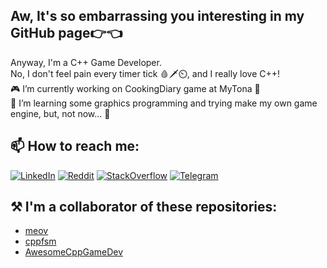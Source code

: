 <h2>Aw, It's so embarrassing you interesting in my GitHub page👉👈</h2>

Anyway, I'm a C++ Game Developer.<br>
No, I don't feel pain every timer tick 🩸🗡️⏲️, and I really love C++!<br>
🎮 I’m currently working on CookingDiary game at MyTona 🏢<br>
🌱 I’m learning some graphics programming and trying make my own game engine, but, not now... 🏑<br>

<h2>📫 How to reach me:</h2>

[![LinkedIn](https://img.icons8.com/color/48/000000/linkedin-circled--v1.png)](https://www.linkedin.com/in/gollan/)
[![Reddit](https://img.icons8.com/color/48/000000/reddit.png)](https://www.reddit.com/user/GRPilot)
[![StackOverflow](https://img.icons8.com/external-tal-revivo-shadow-tal-revivo/48/000000/external-stack-overflow-is-a-question-and-answer-site-for-professional-logo-shadow-tal-revivo.png)](https://stackoverflow.com/users/13163077/ruslan-golovinsky)
[![Telegram](https://img.icons8.com/color/48/000000/telegram-app--v4.png)](https://t.me/gollan)
<!-- [![Yandex.Mail](https://img.icons8.com/doodle/48/000000/yandex-international.png)](rusan.rusik@yandex.ru) -->

<h2>⚒️ I'm a collaborator of these repositories:</h2>
 
 - [meov](https://github.com/seigtm/meov)
 - [cppfsm](https://github.com/eglimi/cppfsm.git)
 - [AwesomeCppGameDev](https://github.com/Caerind/AwesomeCppGameDev.git)
